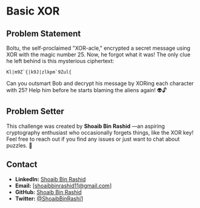 # Basic XOR

## Problem Statement
Boltu, the self-proclaimed "XOR-acle," encrypted a secret message using XOR with the magic number 25. Now, he forgot what it was! The only clue he left behind is this mysterious ciphertext:

```Kl|m9Z`{|k9J|zlkpm`9Zul{```

Can you outsmart Bob and decrypt his message by XORing each character with 25? Help him before he starts blaming the aliens again! 👽🔓

## Problem Setter

This challenge was created by **Shoaib Bin Rashid** —an aspiring cryptography enthusiast who occasionally forgets things, like the XOR key! 
Feel free to reach out if you find any issues or just want to chat about puzzles. 🧩

## Contact  
- **LinkedIn:** [Shoaib Bin Rashid](https://www.linkedin.com/in/shoaib-bin-rashid/)  
- **Email:** [shoaibbinrashid11@gmail.com]  
- **GitHub:** [Shoaib Bin Rashid](https://github.com/Shoaib-Bin-Rashid)  
- **Twitter:** [@ShoaibBinRashi1](https://x.com/ShoaibBinRashi1)  
